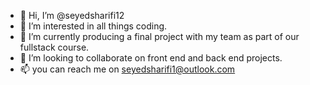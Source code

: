 - 👋 Hi, I’m @seyedsharifi12
- 👀 I’m interested in all things coding.
- 🌱 I’m currently producing a final project with my team as part of our fullstack course.
- 💞️ I’m looking to collaborate on front end and back end projects.
- 📫 you can reach me on seyedsharifi1@outlook.com

<!---
seyedsharifi12/seyedsharifi12 is a ✨ special ✨ repository because its `README.md` (this file) appears on your GitHub profile.
You can click the Preview link to take a look at your changes.
--->
